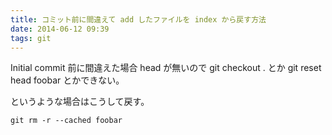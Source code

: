 ```yaml
---
title: コミット前に間違えて add したファイルを index から戻す方法
date: 2014-06-12 09:39
tags: git
---
```


Initial commit 前に間違えた場合 head が無いので
git checkout . とか git reset head foobar とかできない。

というような場合はこうして戻す。

    git rm -r --cached foobar


